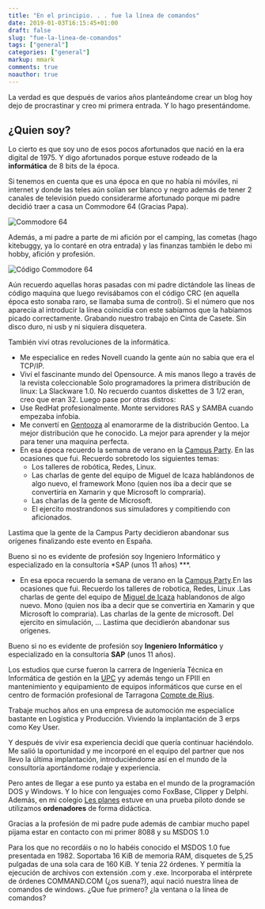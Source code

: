 ```yaml
---
title: "En el principio. . . fue la línea de comandos"
date: 2019-01-03T16:15:45+01:00
draft: false
slug: "fue-la-linea-de-comandos"
tags: ["general"]
categories: ["general"]
markup: mmark
comments: true 
noauthor: true 
---
```


La verdad es que después de varios años planteándome crear un blog hoy dejo de procrastinar y creo mi primera entrada. Y lo hago presentándome.

<!--more-->

## ¿Quien soy?

Lo cierto es que soy uno de esos pocos afortunados que nació en la era digital de 1975. Y digo afortunados porque estuve rodeado de la **informática** de 8 bits de la época.

Si tenemos en cuenta que es una época en que no había ni móviles, ni internet y donde las teles aún solían ser blanco y negro además de tener 2 canales de televisión puedo considerarme afortunado porque mi padre decidió traer a casa un Commodore 64 (Gracias Papa).

![Commodore 64](http://www.davidpalazon.net/images/commodore64.png)

Además, a mi padre a parte de mi afición por el camping, las cometas (hago kitebuggy, ya lo contaré en otra entrada) y las finanzas también le debo mi hobby, afición y profesión.

![Código Commodore 64](http://www.davidpalazon.net/images/codigo64.png)

 Aún recuerdo aquellas horas pasadas con mi padre dictándole las líneas de código maquina que luego revisábamos con el código CRC (en aquella época esto sonaba raro, se llamaba suma de control). Si el número que nos aparecía al introducir la línea coincidía con este sabíamos que la habíamos picado correctamente. Grabando nuestro trabajo en Cinta de Casete. Sin disco duro, ni usb y ni siquiera disquetera.
 
También viví otras revoluciones de la informática.

* Me especialice en redes Novell cuando la gente aún no sabia que era el TCP/IP.
* Viví el fascinante mundo del Opensource. A mis manos llego a través de la revista coleccionable Solo programadores la primera distribución de linux: La Slackware 1.0. No recuerdo cuantos diskettes de 3 1/2 eran, creo que eran 32. Luego pase por otras distros:
* Use RedHat profesionalmente. Monte servidores RAS y SAMBA cuando empezaba infobia.
* Me convertí en [Gentooza](https://es.wikipedia.org/wiki/Gentoo_Linux) al enamorarme de la distribución Gentoo. La mejor distribución que he conocido. La mejor para aprender y la mejor para tener una maquina perfecta.
* En esa época recuerdo la semana de verano en la [Campus Party](https://es.wikipedia.org/wiki/Campus_Party). En las ocasiones que fui. Recuerdo sobretodo los siguientes temas:
	* Los talleres de robótica, Redes, Linux. 
	* Las charlas de gente del equipo de Miguel de Icaza hablándonos de algo nuevo, el framework Mono (quien nos iba a decir que se convertiría en Xamarin y que Microsoft lo compraría).
	* Las charlas de la gente de Microsoft. 
	* El ejercito mostrandonos sus simuladores y compitiendo con aficionados. 

Lastima que la gente de la Campus Party decidieron abandonar sus orígenes finalizando este evento en España.

Bueno si no es evidente de profesión soy Ingeniero Informático y especializado en la consultoría *SAP (unos 11 años) ***.


* En esa epoca recuerdo la semana de  verano en la [Campus Party](https://es.wikipedia.org/wiki/Campus_Party).En las ocasiones que fui. Recuerdo  los talleres de robotica, Redes, Linux .Las charlas de gente del  equipo de [Miguel de Icaza](https://es.wikipedia.org/wiki/Miguel_de_Icaza) hablandonos de algo nuevo. Mono (quien nos iba a decir que se convertiria en Xamarin y que Microsoft lo compraria). Las charlas de la gente de microsoft. Del ejercito en simulación, ... Lastima que decidierón abandonar sus origenes. 

Bueno si no es evidente de profesión soy **Ingeniero Informático** y especializado en la consultoria  **SAP** (unos 11 años). 

Los estudios que curse fueron la carrera de Ingeniería Técnica en Informática de gestión en la [UPC](http://https://www.fib.upc.edu/ca/inici) yy además tengo un FPIII en mantenimiento y equipamiento de equipos informáticos que curse en el centro de formación profesional de Tarragona   [Compte de Rius](http://www.comtederius.cat/). 

Trabaje muchos años en una empresa de automoción me especialice bastante en Logística y Producción. Viviendo la implantación de 3 erps como Key User.

Y después de vivir esa experiencia decidí que quería continuar haciéndolo. Me salió la oportunidad y me incorporé en el equipo del partner que nos llevo la última implantación, introduciéndome así en el mundo de la consultoría aportándome rodaje y experiencia.

Pero antes de llegar a ese punto ya estaba en el mundo de la programación DOS y Windows. Y lo hice con lenguajes como FoxBase, Clipper y Delphi.
Además, en mi colegio  [Les planes](http://www.escolalesplanes.com/) estuve en una prueba piloto donde se utilizamos **ordenadores** de forma didáctica.

Gracias a la profesión de mi padre pude además de cambiar mucho papel pijama estar en contacto con mi primer 8088 y su MSDOS 1.0

Para los que no recordáis o no lo habéis conocido el MSDOS 1.0 fue presentada en 1982. Soportaba 16 KiB de memoria RAM, disquetes de 5,25 pulgadas de una sola cara de 160 KiB. Y tenia 22 órdenes. Y permitía la ejecución de archivos con extensión .com y .exe. Incorporaba el intérprete de órdenes COMMAND.COM (¿os suena?), aqui nació nuestra línea de comandos de windows.
¿Que fue primero? ¿la ventana o la línea de comandos?



